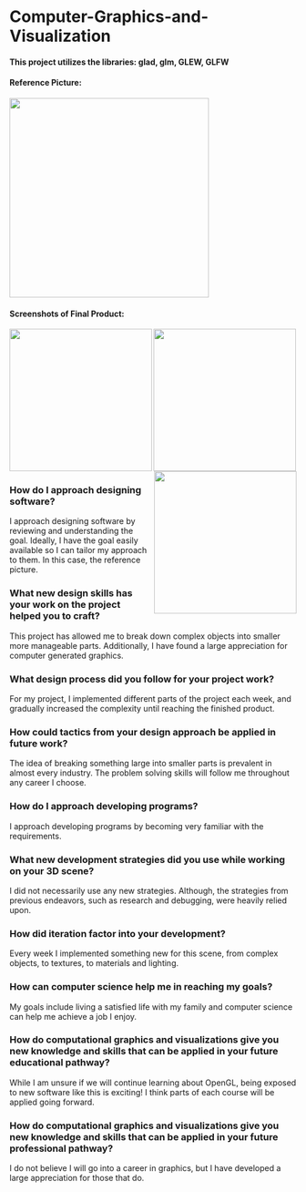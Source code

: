 # Computer-Graphics-and-Visualization
#### This project utilizes the libraries: glad, glm, GLEW, GLFW

#### Reference Picture:
<img src="https://github.com/user-attachments/assets/15be3c4c-a05c-4761-a109-17fbe29a68d8" width="350">

#### Screenshots of Final Product:
<img src="https://github.com/user-attachments/assets/fafd2cbe-25fb-47be-9a83-f5d09732d182" width="250" align="left">
<img src="https://github.com/user-attachments/assets/a77e6d24-c497-4372-97da-a2eba888edb4" width="250" align ="center">
<img src="https://github.com/user-attachments/assets/c385385a-dc82-4da8-9595-2864d02af383" width="250" align = "right">

### How do I approach designing software?
I approach designing software by reviewing and understanding the goal. Ideally, I have the goal easily available so I can tailor my approach to them. In this case, the reference picture.

### What new design skills has your work on the project helped you to craft?
This project has allowed me to break down complex objects into smaller more manageable parts. Additionally, I have found a large appreciation for computer generated graphics.

### What design process did you follow for your project work?
For my project, I implemented different parts of the project each week, and gradually increased the complexity until reaching the finished product.

### How could tactics from your design approach be applied in future work?
The idea of breaking something large into smaller parts is prevalent in almost every industry. The problem solving skills will follow me throughout any career I choose.

### How do I approach developing programs?
I approach developing programs by becoming very familiar with the requirements.

### What new development strategies did you use while working on your 3D scene?
I did not necessarily use any new strategies. Although, the strategies from previous endeavors, such as research and debugging, were heavily relied upon. 

### How did iteration factor into your development?
Every week I implemented something new for this scene, from complex objects, to textures, to materials and lighting.

### How can computer science help me in reaching my goals?
My goals include living a satisfied life with my family and computer science can help me achieve a job I enjoy.

### How do computational graphics and visualizations give you new knowledge and skills that can be applied in your future educational pathway?
While I am unsure if we will continue learning about OpenGL, being exposed to new software like this is exciting! I think parts of each course will be applied going forward.

### How do computational graphics and visualizations give you new knowledge and skills that can be applied in your future professional pathway?
I do not believe I will go into a career in graphics, but I have developed a large appreciation for those that do.
